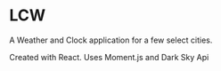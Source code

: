 # LCW

A Weather and Clock application for a few select cities.

Created with React.
Uses Moment.js and Dark Sky Api
